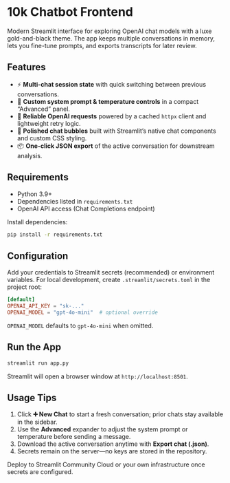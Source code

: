 # 10k Chatbot Frontend

Modern Streamlit interface for exploring OpenAI chat models with a luxe gold-and-black theme. The app keeps multiple conversations in memory, lets you fine-tune prompts, and exports transcripts for later review.

## Features

- ⚡️ **Multi-chat session state** with quick switching between previous conversations.
- 🧠 **Custom system prompt & temperature controls** in a compact “Advanced” panel.
- 🔁 **Reliable OpenAI requests** powered by a cached `httpx` client and lightweight retry logic.
- 💬 **Polished chat bubbles** built with Streamlit’s native chat components and custom CSS styling.
- 📦 **One-click JSON export** of the active conversation for downstream analysis.

## Requirements

- Python 3.9+
- Dependencies listed in `requirements.txt`
- OpenAI API access (Chat Completions endpoint)

Install dependencies:

```bash
pip install -r requirements.txt
```

## Configuration

Add your credentials to Streamlit secrets (recommended) or environment variables. For local development, create `.streamlit/secrets.toml` in the project root:

```toml
[default]
OPENAI_API_KEY = "sk-..."
OPENAI_MODEL = "gpt-4o-mini"  # optional override
```

`OPENAI_MODEL` defaults to `gpt-4o-mini` when omitted.

## Run the App

```bash
streamlit run app.py
```

Streamlit will open a browser window at `http://localhost:8501`.

## Usage Tips

1. Click **➕ New Chat** to start a fresh conversation; prior chats stay available in the sidebar.
2. Use the **Advanced** expander to adjust the system prompt or temperature before sending a message.
3. Download the active conversation anytime with **Export chat (.json)**.
4. Secrets remain on the server—no keys are stored in the repository.

Deploy to Streamlit Community Cloud or your own infrastructure once secrets are configured.
